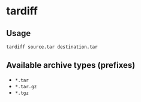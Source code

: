 # tardiff

## Usage
```
tardiff source.tar destination.tar
```

## Available archive types (prefixes)
- `*.tar`
- `*.tar.gz`
- `*.tgz`
